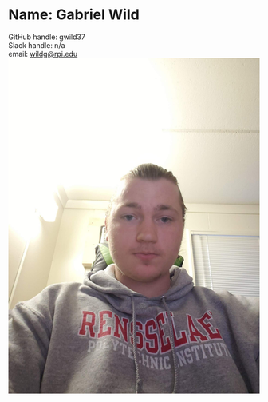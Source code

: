 # Name: Gabriel Wild
GitHub handle: gwild37  
Slack handle: n/a  
email: wildg@rpi.edu  
![header](https://github.com/gwild37/OSS-Summer-2019/blob/master/Resources/header.jpg)
